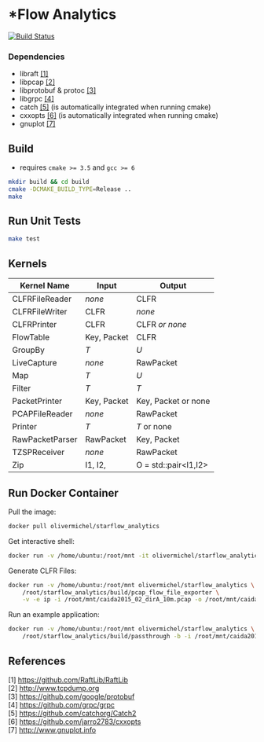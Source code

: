 
# *Flow Analytics 

[![Build Status](https://travis-ci.com/olivermichel/starflow_analytics.svg?token=Kp1zsMqFYWDB9S3qhPXx&branch=master)](https://travis-ci.com/olivermichel/starflow_analytics)
### Dependencies

* libraft [[1]](https://github.com/RaftLib/RaftLib)
* libpcap [[2]](http://www.tcpdump.org)
* libprotobuf & protoc [[3]](https://github.com/google/protobuf)
* libgrpc [[4]](https://github.com/grpc/grpc)
* catch [[5]](https://github.com/catchorg/Catch2) (is automatically integrated when running cmake)
* cxxopts [[6]](https://github.com/jarro2783/cxxopts) (is automatically integrated when running cmake)
* gnuplot [[7]](http://www.gnuplot.info)

## Build

* requires `cmake >= 3.5` and `gcc >= 6`

```bash
mkdir build && cd build
cmake -DCMAKE_BUILD_TYPE=Release ..
make
```

## Run Unit Tests

```bash
make test
```

## Kernels

|Kernel Name         |Input                                 |Output                                |
|--------------------|--------------------------------------|--------------------------------------|
|CLFRFileReader      |*none*                                |CLFR                                  |
|CLFRFileWriter      |CLFR                                  |*none*                                |
|CLFRPrinter         |CLFR                                  |CLFR *or none*                        |
|FlowTable           |Key, Packet                           |CLFR                                  |
|GroupBy             |*T*                                   |*U*                                   |
|LiveCapture         |*none*                                |RawPacket                             |
|Map                 |*T*                                   |*U*                                   |
|Filter              |*T*                                   |*T*                                   |
|PacketPrinter       |Key, Packet                           |Key, Packet or none                   |
|PCAPFileReader      |*none*                                |RawPacket                             |
|Printer             |*T*                                   |*T* or none                           |
|RawPacketParser     |RawPacket                             |Key, Packet                           |
|TZSPReceiver        |*none*                                |RawPacket                             |
|Zip                 |I1, I2,                               |O = std::pair<I1,I2>                  |

## Run Docker Container

Pull the image:
```bash
docker pull olivermichel/starflow_analytics
```

Get interactive shell:
```bash
docker run -v /home/ubuntu:/root/mnt -it olivermichel/starflow_analytics /bin/bash
```

Generate CLFR Files:

```bash
docker run -v /home/ubuntu:/root/mnt olivermichel/starflow_analytics \
    /root/starflow_analytics/build/pcap_flow_file_exporter \
    -v -e ip -i /root/mnt/caida2015_02_dirA_10m.pcap -o /root/mnt/caida2015_02_dirA_10m.clfr
```

Run an example application:

```bash
docker run -v /home/ubuntu:/root/mnt olivermichel/starflow_analytics \
    /root/starflow_analytics/build/passthrough -b -i /root/mnt/caida2015_02_dirA_10m.clfr
```

## References

[1] https://github.com/RaftLib/RaftLib \
[2] http://www.tcpdump.org \
[3] https://github.com/google/protobuf \
[4] https://github.com/grpc/grpc \
[5] https://github.com/catchorg/Catch2 \
[6] https://github.com/jarro2783/cxxopts \
[7] http://www.gnuplot.info
